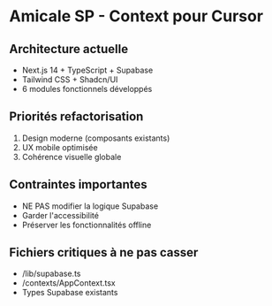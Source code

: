 # Amicale SP - Context pour Cursor

## Architecture actuelle
- Next.js 14 + TypeScript + Supabase
- Tailwind CSS + Shadcn/UI
- 6 modules fonctionnels développés

## Priorités refactorisation
1. Design moderne (composants existants)
2. UX mobile optimisée  
3. Cohérence visuelle globale

## Contraintes importantes
- NE PAS modifier la logique Supabase
- Garder l'accessibilité 
- Préserver les fonctionnalités offline

## Fichiers critiques à ne pas casser
- /lib/supabase.ts
- /contexts/AppContext.tsx
- Types Supabase existants